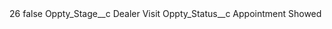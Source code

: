 <?xml version="1.0" encoding="UTF-8"?>
<CustomMetadata xmlns="http://soap.sforce.com/2006/04/metadata" xmlns:xsi="http://www.w3.org/2001/XMLSchema-instance" xmlns:xsd="http://www.w3.org/2001/XMLSchema">
    <label>26</label>
    <protected>false</protected>
    <values>
        <field>Oppty_Stage__c</field>
        <value xsi:type="xsd:string">Dealer Visit</value>
    </values>
    <values>
        <field>Oppty_Status__c</field>
        <value xsi:type="xsd:string">Appointment Showed</value>
    </values>
</CustomMetadata>
